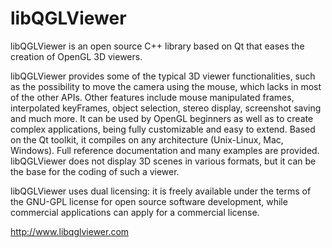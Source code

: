 libQGLViewer
============

libQGLViewer is an open source C++ library based on Qt that eases the creation of OpenGL 3D viewers.

libQGLViewer provides some of the typical 3D viewer functionalities, such as the possibility to move the camera using the mouse, which lacks in most of the other APIs. Other features include mouse manipulated frames, interpolated keyFrames, object selection, stereo display, screenshot saving and much more. It can be used by OpenGL beginners as well as to create complex applications, being fully customizable and easy to extend.
Based on the Qt toolkit, it compiles on any architecture (Unix-Linux, Mac, Windows). Full reference documentation and many examples are provided. libQGLViewer does not display 3D scenes in various formats, but it can be the base for the coding of such a viewer.

libQGLViewer uses dual licensing: it is freely available under the terms of the GNU-GPL license for open source software development, while commercial applications can apply for a commercial license.

http://www.libqglviewer.com
